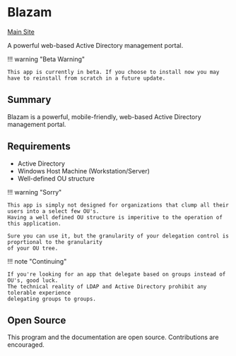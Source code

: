 

# Blazam

[Main Site](https://blazam.org)

A powerful web-based Active Directory management portal.

!!! warning "Beta Warning"

    This app is currently in beta. If you choose to install now you may
    have to reinstall from scratch in a future update.

## Summary
Blazam is a powerful, mobile-friendly, web-based Active Directory management portal.

## Requirements
* Active Directory
* Windows Host Machine (Workstation/Server)
* Well-defined OU structure

!!! warning "Sorry"

    This app is simply not designed for organizations that clump all their users into a select few OU's. 
    Having a well defined OU structure is imperitive to the operation of this application.

    Sure you can use it, but the granularity of your delegation control is proprtional to the granularity
    of your OU tree.

!!! note "Continuing"

    If you're looking for an app that delegate based on groups instead of OU's, good luck.
    The technical reality of LDAP and Active Directory prohibit any tolerable experience
    delegating groups to groups.
## Open Source
This program and the documentation are open source. Contributions are encouraged.
